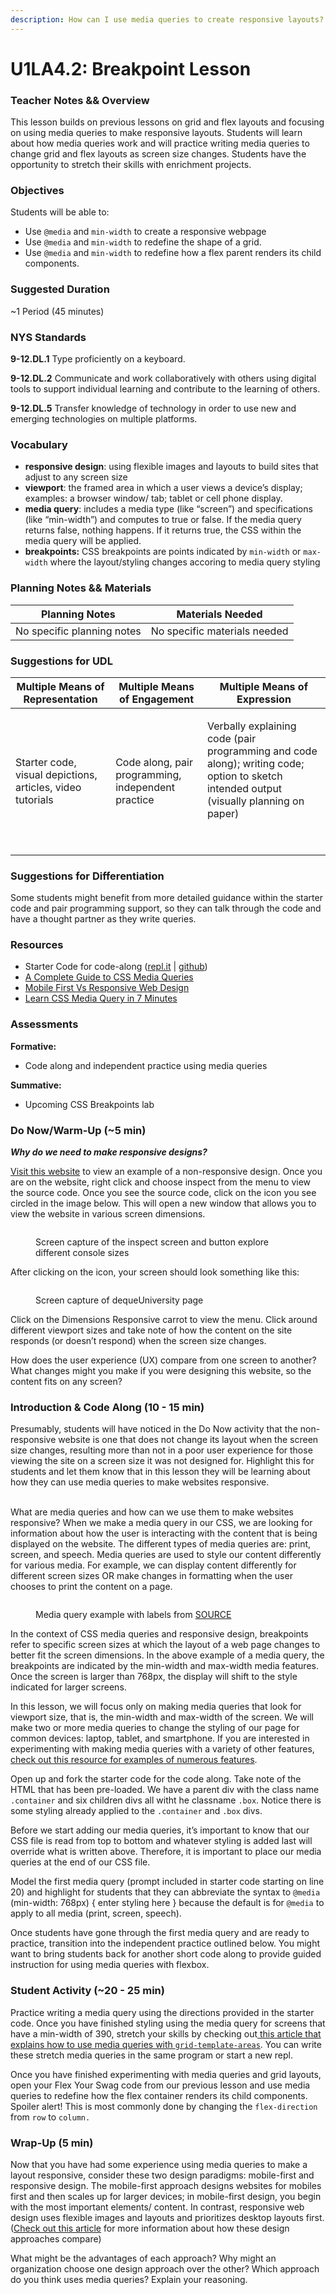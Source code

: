 ```yaml
---
description: How can I use media queries to create responsive layouts?
---
```


# U1LA4.2: Breakpoint Lesson

### Teacher Notes && Overview

This lesson builds on previous lessons on grid and flex layouts and focusing on using media queries to make responsive layouts. Students will learn about how media queries work and will practice writing media queries to change grid and flex layouts as screen size changes. Students have the opportunity to stretch their skills with enrichment projects.

### Objectives

Students will be able to:

* Use `@media` and `min-width` to create a responsive webpage
* Use `@media` and `min-width` to redefine the shape of a grid.
* Use `@media` and `min-width` to redefine how a flex parent renders its child components.

### Suggested Duration

\~1 Period (45 minutes)

### NYS Standards

**9-12.DL.1** Type proficiently on a keyboard.

**9-12.DL.2** Communicate and work collaboratively with others using digital tools to support individual learning and contribute to the learning of others.

**9-12.DL.5** Transfer knowledge of technology in order to use new and emerging technologies on multiple platforms.

### Vocabulary

* **responsive design**: using flexible images and layouts to build sites that adjust to any screen size
* **viewport**: the framed area in which a user views a device’s display; examples: a browser window/ tab; tablet or cell phone display.
* **media query**: includes a media type (like “screen”) and specifications (like “min-width”) and computes to true or false. If the media query returns false, nothing happens. If it returns true, the CSS within the media query will be applied.
* **breakpoints:** CSS breakpoints are points indicated by `min-width` or `max-width` where the layout/styling changes accoring to media query styling

### Planning Notes && Materials

|       Planning Notes       |       Materials Needed       |
| :------------------------: | :--------------------------: |
| No specific planning notes | No specific materials needed |

### Suggestions for UDL

| Multiple Means of Representation                           | Multiple Means of Engagement                       | Multiple Means of Expression                                                                                                                              |
| ---------------------------------------------------------- | -------------------------------------------------- | --------------------------------------------------------------------------------------------------------------------------------------------------------- |
| Starter code, visual depictions, articles, video tutorials | Code along, pair programming, independent practice | <p>Verbally explaining code (pair programming and code along); writing code; option to sketch intended output (visually planning on paper)</p><p><br></p> |

### Suggestions for Differentiation

Some students might benefit from more detailed guidance within the starter code and pair programming support, so they can talk through the code and have a thought partner as they write queries.

### Resources

* Starter Code for code-along ([repl.it](https://replit.com/@KELLYJOHNSTON4/Media-QueriesCode-Along#index.html) | [github](https://github.com/nycdoe-cs4all/interactive-web/tree/main/unit-1-html-and-css-good-vs-bad-design/U1LA4.2/Starter%20Code))
* [A Complete Guide to CSS Media Queries](https://css-tricks.com/a-complete-guide-to-css-media-queries/)
* [Mobile First Vs Responsive Web Design](https://ugem.design/blog/mobile-first-or-responsive-web-design)
* [Learn CSS Media Query in 7 Minutes](https://www.youtube.com/watch?v=yU7jJ3NbPdA)

### Assessments

**Formative:**

* Code along and independent practice using media queries

**Summative:**

* Upcoming CSS Breakpoints lab

### Do Now/Warm-Up (\~5 min)

_**Why do we need to make responsive designs?**_

[Visit this website](https://dequeuniversity.com/library/responsive/1-non-responsive) to view an example of a non-responsive design. Once you are on the website, right click and choose inspect from the menu to view the source code. Once you see the source code, click on the icon you see circled in the image below. This will open a new window that allows you to view the website in various screen dimensions.

<figure><img src="../.gitbook/assets/Screen Shot 2023-05-09 at 11.54.03 AM.png" alt=""><figcaption><p>Screen capture of the inspect screen and button explore different console sizes</p></figcaption></figure>

After clicking on the icon, your screen should look something like this:

<figure><img src="../.gitbook/assets/Screen Shot 2023-05-09 at 11.55.13 AM.png" alt=""><figcaption><p>Screen capture of dequeUniversity page</p></figcaption></figure>

Click on the Dimensions Responsive carrot to view the menu. Click around different viewport sizes and take note of how the content on the site responds (or doesn’t respond) when the screen size changes.

How does the user experience (UX) compare from one screen to another? What changes might you make if you were designing this website, so the content fits on any screen?

### Introduction & Code Along (10 - 15 min)

Presumably, students will have noticed in the Do Now activity that the non-responsive website is one that does not change its layout when the screen size changes, resulting more than not in a poor user experience for those viewing the site on a screen size it was not designed for. Highlight this for students and let them know that in this lesson they will be learning about how they can use media queries to make websites responsive.&#x20;

\
What are media queries and how can we use them to make websites responsive? When we make a media query in our CSS, we are looking for information about how the user is interacting with the content that is being displayed on the website. The different types of media queries are: print, screen, and speech. Media queries are used to style our content differently for various media. For example, we can display content differently for different screen sizes OR make changes in formatting when the user chooses to print the content on a page.

<figure><img src="../.gitbook/assets/Screen Shot 2023-05-09 at 11.56.41 AM.png" alt=""><figcaption><p>Media query example with labels from <a href="https://css-tricks.com/a-complete-guide-to-css-media-queries/">SOURCE</a></p></figcaption></figure>

In the context of CSS media queries and responsive design, breakpoints refer to specific screen sizes at which the layout of a web page changes to better fit the screen dimensions. In the above example of a media query, the breakpoints are indicated by the min-width and max-width media features. Once the screen is larger than 768px, the display will shift to the style indicated for larger screens.&#x20;

In this lesson, we will focus only on making media queries that look for viewport size, that is, the min-width and max-width of the screen. We will make two or more media queries to change the styling of our page for common devices: laptop, tablet, and smartphone. If you are interested in experimenting with making media queries with a variety of other features, [check out this resource for examples of numerous features](https://css-tricks.com/a-complete-guide-to-css-media-queries/#aa-viewport-page-characteristics).&#x20;

Open up and fork the starter code for the code along. Take note of the HTML that has been pre-loaded. We have a parent div with the class name `.container` and six children divs all witht he classname `.box`. Notice there is some styling already applied to the `.container` and `.box` divs.

Before we start adding our media queries, it’s important to know that our CSS file is read from top to bottom and whatever styling is added last will override what is written above. Therefore, it is important to place our media queries at the end of our CSS file.&#x20;

Model the first media query (prompt included in starter code starting on line 20) and highlight for students that they can abbreviate the syntax to `@media` (min-width: 768px) { enter styling here } because the default is for `@media` to apply to all media (print, screen, speech).&#x20;

Once students have gone through the first media query and are ready to practice, transition into the independent practice outlined below. You might want to bring students back for another short code along to provide guided instruction for using media queries with flexbox.

### Student Activity (\~20 - 25 min)

Practice writing a media query using the directions provided in the starter code. Once you have finished styling using the media query for screens that have a min-width of 390, stretch your skills by checking out[ this article that explains how to use media queries with `grid-template-areas`](https://replit.com/@jolson615/grid-queries-demo#style.css). You can write these stretch media queries in the same program or start a new repl.

Once you have finished experimenting with media queries and grid layouts, open your Flex Your Swag code from our previous lesson and use media queries to redefine how the flex container renders its child components. Spoiler alert! This is most commonly done by changing the `flex-direction` from `row` to `column.`

### Wrap-Up (5 min)

Now that you have had some experience using media queries to make a layout responsive, consider these two design paradigms: mobile-first and responsive design. The mobile-first approach designs websites for mobiles first and then scales up for larger devices; in mobile-first design, you begin with the most important elements/ content. In contrast, responsive web design uses flexible images and layouts and prioritizes desktop layouts first. ([Check out this article](https://ugem.design/blog/mobile-first-or-responsive-web-design) for more information about how these design approaches compare)

What might be the advantages of each approach? Why might an organization choose one design approach over the other? Which approach do you think uses media queries? Explain your reasoning.
